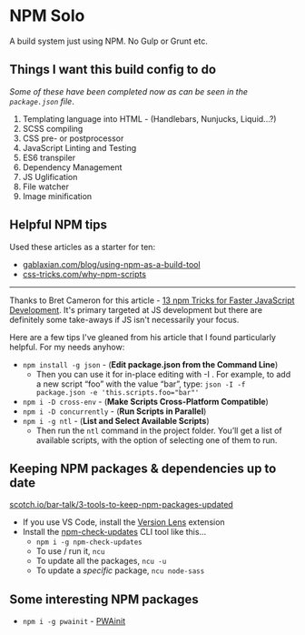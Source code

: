 # NPM Solo

A build system just using NPM. No Gulp or Grunt etc.

## Things I want this build config to do

*Some of these have been completed now as can be seen in the `package.json` file*.

1. Templating language into HTML - (Handlebars, Nunjucks, Liquid...?)
2. SCSS compiling
3. CSS pre- or postprocessor
4. JavaScript Linting and Testing
5. ES6 transpiler
6. Dependency Management
7. JS Uglification
8. File watcher
9. Image minification

## Helpful NPM tips

Used these articles as a starter for ten:

* [gablaxian.com/blog/using-npm-as-a-build-tool](https://gablaxian.com/blog/using-npm-as-a-build-tool)
* [css-tricks.com/why-npm-scripts](https://css-tricks.com/why-npm-scripts/)

---

Thanks to Bret Cameron for this article - [13 npm Tricks for Faster JavaScript Development](https://medium.com/@bretcameron/13-npm-tricks-for-faster-javascript-development-4fe2a83f87a2). It's primary targeted at JS development but there are definitely some take-aways if JS isn't necessarily your focus.

Here are a few tips I've gleaned from his article that I found particularly helpful. For my needs anyhow:

* `npm install -g json` - (**Edit package.json from the Command Line**)
  * Then you can use it for in-place editing with -I . For example, to add a new script “foo” with the value “bar”, type: `json -I -f package.json -e 'this.scripts.foo="bar"'`
* `npm i -D cross-env` - (**Make Scripts Cross-Platform Compatible**)
* `npm i -D concurrently` - (**Run Scripts in Parallel**)
* `npm i -g ntl` - (**List and Select Available Scripts**)
  * Then run the `ntl` command in the project folder. You’ll get a list of available scripts, with the option of selecting one of them to run.

## Keeping NPM packages & dependencies up to date

[scotch.io/bar-talk/3-tools-to-keep-npm-packages-updated](https://scotch.io/bar-talk/3-tools-to-keep-npm-packages-updated)

* If you use VS Code, install the [Version Lens](https://marketplace.visualstudio.com/items?itemName=pflannery.vscode-versionlens) extension
* Install the [npm-check-updates](https://www.npmjs.com/package/npm-check-updates) CLI tool like this...  
  * `npm i -g npm-check-updates`
  * To use / run it, `ncu`
  * To update all the packages, `ncu -u`
  * To update a *specific* package, `ncu node-sass`

## Some interesting NPM packages

* `npm i -g pwainit` - [PWAinit](https://www.npmjs.com/package/pwainit)
